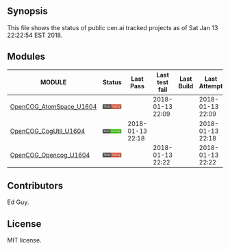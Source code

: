 
## Synopsis

This file shows the status of public cen.ai tracked projects as of Sat Jan 13 22:22:54 EST 2018.

## Modules 

| MODULE | Status | Last Pass | Last test fail| Last Build | Last Attempt|
| --- | --- | --- | --- | ---  | --- |
| [OpenCOG_AtomSpace_U1604](jobs/OpenCOG_AtomSpace_U1604.log) | ![Status](/images/TESTFAIL.svg) |  | 2018-01-13 22:09 |   | 2018-01-13 22:09 |
| [OpenCOG_CogUtil_U1604](jobs/OpenCOG_CogUtil_U1604.log) | ![Status](/images/TESTPASS.svg) | 2018-01-13 22:18 |  |   | 2018-01-13 22:18 |
| [OpenCOG_Opencog_U1604](jobs/OpenCOG_Opencog_U1604.log) | ![Status](/images/TESTFAIL.svg) |  | 2018-01-13 22:22 |   | 2018-01-13 22:22 |

## Contributors

Ed Guy.

## License

MIT license. 

